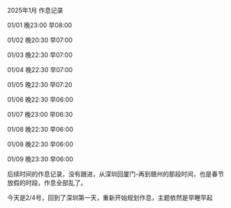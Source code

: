 



2025年1月 作息记录



01/01   晚23:00 早08:00

01/02   晚20:30 早07:00

01/03   晚22:30 早07:00

01/04   晚22:30 早07:00

01/05   晚22:30 早07:20

01/06   晚22:30 早06:00

01/07   晚23:00 早06:30

01/08   晚22:30 早06:00

01/08   晚22:30 早06:00

01/09   晚23:30 早06:00





后续时间的作息记录，没有跟进，从深圳回厦门-再到赣州的那段时间，也是春节放假的时段，作息全部乱了。



今天是2/4号，回到了深圳第一天，重新开始规划作息，主题依然是早睡早起

